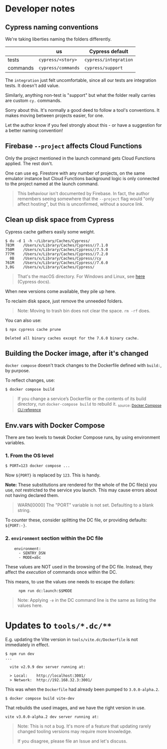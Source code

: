 # Developer notes

## Cypress naming conventions

We're taking liberties naming the folders differently.

||us|Cypress default|
|---|---|---|
|tests|`cypress/<story>`|`cypress/integration`|
|commands|`cypress/commands`|`cypress/support`|

The `integration` just felt uncomfortable, since all our tests are integration tests. It doesn't add value.

Similarly, anything non-test is "support" but what the folder really carries are custom `cy.` commands.

Sorry about this. It's normally a good deed to follow a tool's conventions. It makes moving between projects easier, for one.

Let the author know if you feel strongly about this - or have a suggestion for a better naming convention!


## Firebase `--project` affects Cloud Functions

Only the project mentioned in the launch command gets Cloud Functions applied. The rest don't.

One can use eg. Firestore with any number of projects, on the same emulator instance but Cloud Functions background logic is only connected to the project named at the launch command.

>This behaviour isn't documented by Firebase. In fact, the author remembers seeing somewhere that the `--project` flag would "only affect hosting", but this is unconfirmed, without a source link.


## Clean up disk space from Cypress

Cypress cache gathers easily some weight.

```
$ du -d 1 -h ~/Library/Caches/Cypress/
783M	/Users/x/Library/Caches/Cypress//7.1.0
750M	/Users/x/Library/Caches/Cypress//7.5.0
777M	/Users/x/Library/Caches/Cypress//7.2.0
  0B	/Users/x/Library/Caches/Cypress//cy
761M	/Users/x/Library/Caches/Cypress//7.6.0
3,0G	/Users/x/Library/Caches/Cypress/
```

>That's the macOS directory. For Windows and Linux, see [here](https://docs.cypress.io/guides/getting-started/installing-cypress#Binary-cache) (Cypress docs).

When new versions come available, they pile up here.

To reclaim disk space, just remove the unneeded folders.

>Note: Moving to trash bin does not clear the space. `rm -rf` does.

You can also use:

```
$ npx cypress cache prune

Deleted all binary caches except for the 7.6.0 binary cache.
```

<!-- disabled
**More depth:**

- [Cleaning Up Space on Development Machine](https://glebbahmutov.com/blog/cleaning-up-space/#cleaning-old-cypress-binaries) (blog, Apr 2020)
-->

## Building the Docker image, after it's changed

`docker compose` doesn't track changes to the Dockerfile defined with `build:`, by purpose.

To reflect changes, use:

```
$ docker compose build
```

>If you change a service’s Dockerfile or the contents of its build directory, run `docker-compose build` to rebuild it. <sub>source: [Docker Compose CLI reference](https://docs.docker.com/compose/reference/build/)</sub>


## Env.vars with Docker Compose

There are two levels to tweak Docker Compose runs, by using environment variables.

### 1. From the OS level

```
$ PORT=123 docker compose ...
```

Now `${PORT}` is replaced by `123`. This is handy.

**Note:** These substitutions are rendered for the whole of the DC file(s) you use, *not* restricted to the service you launch. This may cause errors about not having declared them.

>WARN[0000] The "PORT" variable is not set. Defaulting to a blank string. 

To counter these, consider splitting the DC file, or providing defaults: `${PORT:-}`.


### 2. `environment` section within the DC file

```
    environment:
      - SENTRY_DSN
      - MODE=abc
```

These values are NOT used in the browsing of the DC file. Instead, they affect the *execution* of commands once within the DC.

This means, to use the values one needs to escape the dollars: 

```
      npm run dc:launch:$$MODE
```

>Note: Applying `-e` in the DC command line is the same as listing the values here.


# Updates to `tools/*.dc/**`

E.g. updating the Vite version in `tools/vite.dc/Dockerfile` is not immediately in effect.

```
$ npm run dev
...

  vite v2.9.9 dev server running at:

  > Local:    http://localhost:3001/
  > Network:  http://192.168.32.3:3001/
```

This was when the `Dockerfile` had already been pumped to `3.0.0-alpha.2`.

```
$ docker compose build vite-dev
```

That rebuilds the used images, and we have the right version in use.

```
vite v3.0.0-alpha.2 dev server running at:
```

>Note: This is not a bug. It's more of a feature that updating rarely changed tooling versions may require more knowledge.
>
>If you disagree, please file an Issue and let's discuss.

